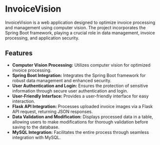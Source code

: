 # InvoiceVision

InvoiceVision is a web application designed to optimize invoice processing and management using computer vision. The project incorporates the Spring Boot framework, playing a crucial role in data management, invoice processing, and application security.

## Features

- **Computer Vision Processing:** Utilizes computer vision for optimized invoice processing.
- **Spring Boot Integration:** Integrates the Spring Boot framework for robust data management and enhanced security.
- **User Authentication and Login:** Ensures the protection of sensitive information through secure user authentication and login.
- **User-Friendly Interface:** Provides a user-friendly interface for easy interaction.
- **Flask API Integration:** Processes uploaded invoice images via a Flask API request, returning JSON responses.
- **Data Validation and Modification:** Displays processed data in a table, allowing users to make modifications for thorough validation before saving to the database.
- **MySQL Integration:** Facilitates the entire process through seamless integration with MySQL.

